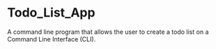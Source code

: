 # Todo_List_App
 A command line program that allows the user to create a todo list on a Command Line Interface (CLI).
